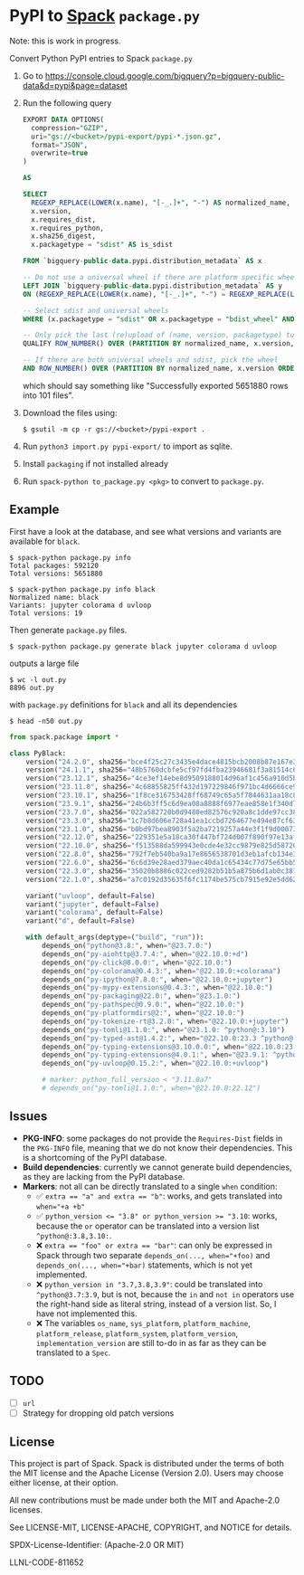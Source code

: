 # PyPI to [Spack](https://www.github.com/spack/spack) `package.py`

Note: this is work in progress.

Convert Python PyPI entries to Spack `package.py`

1. Go to https://console.cloud.google.com/bigquery?p=bigquery-public-data&d=pypi&page=dataset
2. Run the following query

   ```sql
   EXPORT DATA OPTIONS(
     compression="GZIP",
     uri="gs://<bucket>/pypi-export/pypi-*.json.gz",
     format="JSON",
     overwrite=true
   )

   AS

   SELECT
     REGEXP_REPLACE(LOWER(x.name), "[-_.]+", "-") AS normalized_name,
     x.version,
     x.requires_dist,
     x.requires_python,
     x.sha256_digest,
     x.packagetype = "sdist" AS is_sdist

   FROM `bigquery-public-data.pypi.distribution_metadata` AS x

   -- Do not use a universal wheel if there are platform specific wheels (e.g. black can be built both binary and pure python, in that case prefer sdist)
   LEFT JOIN `bigquery-public-data.pypi.distribution_metadata` AS y
   ON (REGEXP_REPLACE(LOWER(x.name), "[-_.]+", "-") = REGEXP_REPLACE(LOWER(y.name), "[-_.]+", "-") AND x.version = y.version AND x.packagetype = "bdist_wheel" AND y.packagetype = "bdist_wheel" AND y.python_version != "py3")

   -- Select sdist and universal wheels
   WHERE (x.packagetype = "sdist" OR x.packagetype = "bdist_wheel" AND x.python_version = "py3") AND y.name IS NULL

   -- Only pick the last (re)upload of (name, version, packagetype) tuples
   QUALIFY ROW_NUMBER() OVER (PARTITION BY normalized_name, x.version, x.packagetype ORDER BY x.upload_time DESC) = 1

   -- If there are both universal wheels and sdist, pick the wheel
   AND ROW_NUMBER() OVER (PARTITION BY normalized_name, x.version ORDER BY CASE WHEN x.packagetype = 'bdist_wheel' THEN 0 ELSE 1 END) = 1
   ```
   which should say something like "Successfully exported 5651880 rows into 101 files".
3. Download the files using:
   ```console
   $ gsutil -m cp -r gs://<bucket>/pypi-export .
   ```
4. Run `python3 import.py pypi-export/` to import as sqlite.
5. Install `packaging` if not installed already
5. Run `spack-python to_package.py <pkg>` to convert to `package.py`.


## Example

First have a look at the database, and see what versions and variants are available for `black`.

```console
$ spack-python package.py info
Total packages: 592120
Total versions: 5651880

$ spack-python package.py info black
Normalized name: black
Variants: jupyter colorama d uvloop
Total versions: 19
```

Then generate `package.py` files.

```console
$ spack-python package.py generate black jupyter colorama d uvloop
```

outputs a large file

```console
$ wc -l out.py
8896 out.py
```

with `package.py` definitions for `black` and all its dependencies

```console
$ head -n50 out.py 
```

```python
from spack.package import *

class PyBlack:
    version("24.2.0", sha256="bce4f25c27c3435e4dace4815bcb2008b87e167e3bf4ee47ccdc5ce906eb4894")
    version("24.1.1", sha256="48b5760dcbfe5cf97fd4fba23946681f3a81514c6ab8a45b50da67ac8fbc6c7b")
    version("23.12.1", sha256="4ce3ef14ebe8d9509188014d96af1c456a910d5b5cbf434a09fef7e024b3d0d5")
    version("23.11.0", sha256="4c68855825ff432d197229846f971bc4d6666ce90492e5b02013bcaca4d9ab05")
    version("23.10.1", sha256="1f8ce316753428ff68749c65a5f7844631aa18c8679dfd3ca9dc1a289979c258")
    version("23.9.1", sha256="24b6b3ff5c6d9ea08a8888f6977eae858e1f340d7260cf56d70a49823236b62d")
    version("23.7.0", sha256="022a582720b0d9480ed82576c920a8c1dde97cc38ff11d8d8859b3bd6ca9eedb")
    version("23.3.0", sha256="1c7b8d606e728a41ea1ccbd7264677e494e87cf630e399262ced92d4a8dac940")
    version("23.1.0", sha256="b0bd97bea8903f5a2ba7219257a44e3f1f9d00073d6cc1add68f0beec69692ac")
    version("22.12.0", sha256="229351e5a18ca30f447bf724d007f890f97e13af070bb6ad4c0a441cd7596a2f")
    version("22.10.0", sha256="f513588da599943e0cde4e32cc9879e825d58720d6557062d1098c5ad80080e1")
    version("22.8.0", sha256="792f7eb540ba9a17e8656538701d3eb1afcb134e3b45b71f20b25c77a8db7e6e")
    version("22.6.0", sha256="6c6d39e28aed379aec40da1c65434c77d75e65bb59a1e1c283de545fb4e7c6c9")
    version("22.3.0", sha256="35020b8886c022ced9282b51b5a875b6d1ab0c387b31a065b84db7c33085ca79")
    version("22.1.0", sha256="a7c0192d35635f6fc1174be575cb7915e92e5dd629ee79fdaf0dcfa41a80afb5")

    variant("uvloop", default=False)
    variant("jupyter", default=False)
    variant("colorama", default=False)
    variant("d", default=False)

    with default_args(deptype=("build", "run")):
        depends_on("python@3.8:", when="@23.7.0:")
        depends_on("py-aiohttp@3.7.4:", when="@22.10.0:+d")
        depends_on("py-click@8.0.0:", when="@22.10.0:")
        depends_on("py-colorama@0.4.3:", when="@22.10.0:+colorama")
        depends_on("py-ipython@7.8.0:", when="@22.10.0:+jupyter")
        depends_on("py-mypy-extensions@0.4.3:", when="@22.10.0:")
        depends_on("py-packaging@22.0:", when="@23.1.0:")
        depends_on("py-pathspec@0.9.0:", when="@22.10.0:")
        depends_on("py-platformdirs@2:", when="@22.10.0:")
        depends_on("py-tokenize-rt@3.2.0:", when="@22.10.0:+jupyter")
        depends_on("py-tomli@1.1.0:", when="@23.1.0: ^python@:3.10")
        depends_on("py-typed-ast@1.4.2:", when="@22.10.0:23.3 ^python@:3.7")
        depends_on("py-typing-extensions@3.10.0.0:", when="@22.10.0:23.7 ^python@:3.9")
        depends_on("py-typing-extensions@4.0.1:", when="@23.9.1: ^python@:3.10")
        depends_on("py-uvloop@0.15.2:", when="@22.10.0:+uvloop")

        # marker: python_full_version < "3.11.0a7"
        # depends_on("py-tomli@1.1.0:", when="@22.10.0:22.12")
```

## Issues

- **PKG-INFO**: some packages do not provide the `Requires-Dist` fields in the `PKG-INFO` file,
  meaning that we do not know their dependencies. This is a shortcoming of the PyPI database.
- **Build dependencies**: currently we cannot generate build dependencies, as they are lacking
  from the PyPI database.
- **Markers**: not all can be directly translated to a single `when` condition:
  - ✅ `extra == "a" and extra == "b"`: works, and gets translated into `when="+a +b"`
  - ✅ `python_version <= "3.8" or python_version >= "3.10`: works, because the `or` operator
    can be translated into a version list `^python@:3.8,3.10:`.
  - ❌ `extra == "foo" or extra == "bar"`: can only be expressed in Spack through two separate
    `depends_on(..., when="+foo)` and `depends_on(..., when="+bar)` statements, which is not
    yet implemented.
  - ❌ `python_version in "3.7,3.8,3.9"`: could be translated into `^python@3.7:3.9`, but is not,
    because the `in` and `not in` operators use the right-hand side as literal string, instead of
    a version list. So, I have not implemented this.
  - ❌ The variables `os_name`, `sys_platform`, `platform_machine`, `platform_release`,
    `platform_system`, `platform_version`, `implementation_version` are still to-do in as far as
    they can be translated to a `Spec`.

## TODO

- [ ] `url`
- [ ] Strategy for dropping old patch versions

## License

This project is part of Spack. Spack is distributed under the terms of both the
MIT license and the Apache License (Version 2.0). Users may choose either
license, at their option.

All new contributions must be made under both the MIT and Apache-2.0 licenses.

See LICENSE-MIT, LICENSE-APACHE, COPYRIGHT, and NOTICE for details.

SPDX-License-Identifier: (Apache-2.0 OR MIT)

LLNL-CODE-811652
